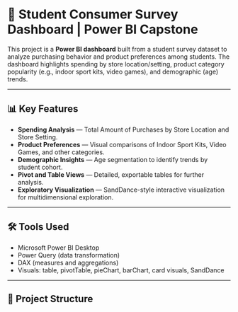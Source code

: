 # 🎒 Student Consumer Survey Dashboard | Power BI Capstone

This project is a **Power BI dashboard** built from a student survey dataset to analyze purchasing behavior and product preferences among students. The dashboard highlights spending by store location/setting, product category popularity (e.g., indoor sport kits, video games), and demographic (age) trends.

---

## 📊 Key Features
- **Spending Analysis** — Total Amount of Purchases by Store Location and Store Setting.  
- **Product Preferences** — Visual comparisons of Indoor Sport Kits, Video Games, and other categories.  
- **Demographic Insights** — Age segmentation to identify trends by student cohort.  
- **Pivot and Table Views** — Detailed, exportable tables for further analysis.  
- **Exploratory Visualization** — SandDance-style interactive visualization for multidimensional exploration.

---

## 🛠 Tools Used
- Microsoft Power BI Desktop  
- Power Query (data transformation)  
- DAX (measures and aggregations)  
- Visuals: table, pivotTable, pieChart, barChart, card visuals, SandDance

---

## 📂 Project Structure

